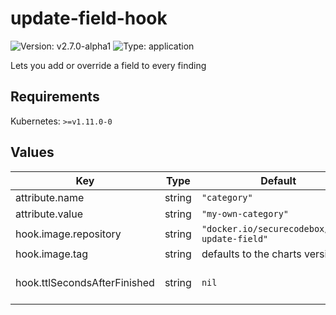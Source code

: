 # update-field-hook

![Version: v2.7.0-alpha1](https://img.shields.io/badge/Version-v2.7.0--alpha1-informational?style=flat-square) ![Type: application](https://img.shields.io/badge/Type-application-informational?style=flat-square)

Lets you add or override a field to every finding

## Requirements

Kubernetes: `>=v1.11.0-0`

## Values

| Key | Type | Default | Description |
|-----|------|---------|-------------|
| attribute.name | string | `"category"` | The name of the attribute you want to add to each finding result |
| attribute.value | string | `"my-own-category"` | The value of the attribute you want to add to each finding result |
| hook.image.repository | string | `"docker.io/securecodebox/hook-update-field"` | Hook image repository |
| hook.image.tag | string | defaults to the charts version | The image Tag defaults to the charts version if not defined. |
| hook.ttlSecondsAfterFinished | string | `nil` | Seconds after which the kubernetes job for the hook will be deleted. Requires the Kubernetes TTLAfterFinished controller: https://kubernetes.io/docs/concepts/workloads/controllers/ttlafterfinished/ |

